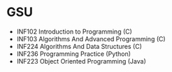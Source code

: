 # GSU
- INF102 Introduction to Programming (C)
- INF103 Algorithms And Advanced Programming (C)
- INF224 Algorithms And Data Structures (C)
- INF236 Programming Practice (Python)
- INF223 Object Oriented Programming (Java)
